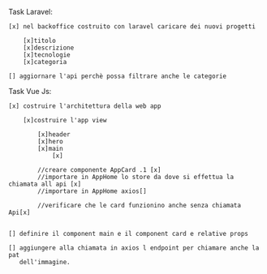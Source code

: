 Task Laravel:

    [x] nel backoffice costruito con laravel caricare dei nuovi progetti

        [x]titolo
        [x]descrizione
        [x]tecnologie
        [x]categoria

    [] aggiornare l'api perchè possa filtrare anche le categorie



Task Vue Js:

    [x] costruire l'architettura della web app

        [x]costruire l'app view

            [x]header
            [x]hero
            [x]main
                [x]

            //creare componente AppCard .1 [x]
            //importare in AppHome lo store da dove si effettua la chiamata all api [x]
            //importare in AppHome axios[]

            //verificare che le card funzionino anche senza chiamata Api[x]


    [] definire il component main e il component card e relative props

    [] aggiungere alla chiamata in axios l endpoint per chiamare anche la pat
       dell'immagine.